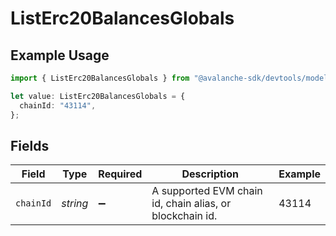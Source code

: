 # ListErc20BalancesGlobals

## Example Usage

```typescript
import { ListErc20BalancesGlobals } from "@avalanche-sdk/devtools/models/operations";

let value: ListErc20BalancesGlobals = {
  chainId: "43114",
};
```

## Fields

| Field                                                    | Type                                                     | Required                                                 | Description                                              | Example                                                  |
| -------------------------------------------------------- | -------------------------------------------------------- | -------------------------------------------------------- | -------------------------------------------------------- | -------------------------------------------------------- |
| `chainId`                                                | *string*                                                 | :heavy_minus_sign:                                       | A supported EVM chain id, chain alias, or blockchain id. | 43114                                                    |